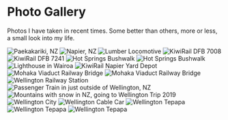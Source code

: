 # Photo Gallery
Photos I have taken in recent times. Some better than others, more or less, a small look into my life.
<br>

![Paekakariki, NZ](https://i.imgur.com/OHVIdcj.jpg)
![Napier, NZ](https://i.imgur.com/Hx86Doy.jpg)
![Lumber Locomotive](https://i.imgur.com/eie7F5X.jpg)
![KiwiRail DFB 7008](https://i.imgur.com/H0RtZuF.jpg)
![KiwiRail DFB 7241](https://i.imgur.com/w2cU1tZ.jpg)
![Hot Springs Bushwalk](https://i.imgur.com/Y6BpWtd.jpg)
![Hot Springs Bushwalk](https://i.imgur.com/HSHozYp.jpg)
![Lighthouse in Wairoa](https://i.imgur.com/RikhM2X.jpg)
![KiwiRail Napier Yard Depot](https://i.imgur.com/5ZiqbZt.jpg)
![Mohaka Viaduct Railway Bridge](https://i.imgur.com/M1OLzVk.jpg)
![Mohaka Viaduct Railway Bridge](https://i.imgur.com/taCGcEq.jpg)
![Wellington Railway Station](https://i.imgur.com/rYVVgW9.jpg)
![Passenger Train in just outside of Wellington, NZ](https://i.imgur.com/I6TYQV2.jpg)
![Mountains with snow in NZ, going to Wellington Trip 2019](https://i.imgur.com/a8L9xhb.jpg)
![Wellington City](https://i.imgur.com/9Meabw8.jpg)
![Wellington Cable Car](https://i.imgur.com/lVJiUSB.jpg)
![Wellington Tepapa](https://i.imgur.com/YKf7K2N.jpg)
![Wellington Tepapa](https://i.imgur.com/FYEFqWl.jpg)
![Wellington Tepapa](https://i.imgur.com/RYKzbDo.jpg)
